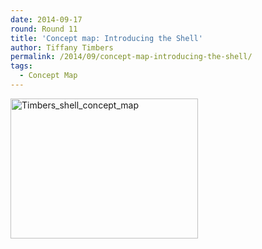 ```yaml
---
date: 2014-09-17
round: Round 11
title: 'Concept map: Introducing the Shell'
author: Tiffany Timbers
permalink: /2014/09/concept-map-introducing-the-shell/
tags:
  - Concept Map
---
```

[<img class="alignnone size-medium wp-image-8744" alt="Timbers_shell_concept_map" src="/software-carpentry-training-website/uploads/2014/09/Timbers_shell_concept_map-300x224.jpg" width="300" height="224" />][1]

 [1]: /software-carpentry-training-website/uploads/2014/09/Timbers_shell_concept_map.jpg

